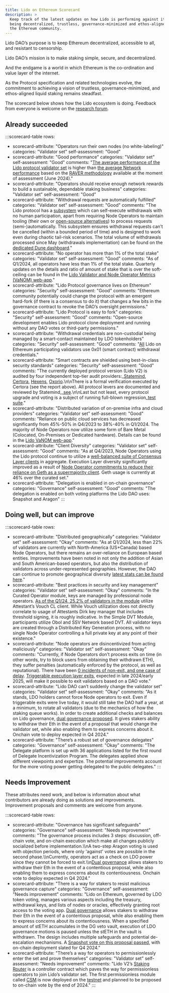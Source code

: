 ```yaml
---
title: Lido on Ethereum Scorecard
description: >
  Keep track of the latest updates on how Lido is performing against its goal of
  being decentralized, trustless, governance-minimized and ethos-aligned with
  the Ethereum community.
---
```

Lido DAO’s purpose is to keep Ethereum decentralized, accessible to all, and resistant to censorship.

Lido DAO’s mission is to make staking simple, secure, and decentralized.

And the endgame is a world in which Ethereum is the co-ordination and value layer of the internet.

As the Protocol specification and related technologies evolve, the commitment to achieving a vision of trustless, governance-minimized, and ethos-aligned liquid staking remains steadfast.

The scorecard below shows how the Lido ecosystem is doing. Feedback from everyone is welcome on the [research forum](https://{{research}}/).

## Already succeeded

:::scorecard-table
rows:
  - scorecard-attribute: "Operators run their own nodes (no white-labeling)"
    categories: "Validator set"
    self-assessment: "Good"
  - scorecard-attribute: "Good performance"
    categories: "Validator set"
    self-assessment: "Good"
    comments: "[The average performance of the Lido protocol validator set](https://explorer.rated.network/o/Lido?timeWindow=30d) is higher than [the average Network performance](https://explorer.rated.network/?timeWindow=30d) based on the [RAVER methodology](https://docs.rated.network/methodologies/ethereum-beacon-chain/rated-effectiveness-rating) available at the moment of assessment (June 2024)."
  - scorecard-attribute: "Operators should receive enough network rewards to build a sustainable, dependable staking business"
    categories: "Validator set"
    self-assessment: "Good"
  - scorecard-attribute: "Withdrawal requests are automatically fulfilled"
    categories: "Validator set"
    self-assessment: "Good"
    comments: "The Lido protocol has a [subsystem](https://{{ethereum_docs}}/contracts/withdrawal-queue-erc721#what-is-withdrawalqueueerc721) which can self-execute withdrawals with no human participation, apart from requiring Node Operators to maintain tooling (their own or [open-source alternatives](https://github.com/lidofinance/validator-ejector/)) to process requests (semi-)automatically. This subsystem ensures withdrawal requests can’t be cancelled (within a bounded period of time) and is designed to work even during chaotic tail-risk scenarios. The total volume of withdrawals processed since May (withdrawals implementation) can be found on the [dedicated Dune dashboard](https://dune.com/embeds/2475364/4072036)."
  - scorecard-attribute: "No operator has more than 1% of the total stake"
    categories: "Validator set"
    self-assessment: "Good"
    comments: "As of Q1/2024, all operators have less than 1% of the total stake. Quarterly updates on the details and ratio of amount of stake that is over the soft-ceiling can be found in the [Lido Validator and Node Operator Metrics (VaNOM) web-app](https://app.hex.tech/8dedcd99-17f4-49d8-944e-4857a355b90a/app/3f7d6967-3ef6-4e69-8f7b-d02d903f045b/latest)."
  - scorecard-attribute: "Lido Protocol governance lives on Ethereum"
    categories: "Security"
    self-assessment: "Good"
    comments: "Ethereum community  potentially could change  the protocol with an emergent hard-fork (if there is a consensus to do it) that changes a few bits in the governance contract to revoke the DAO’s oversight permissions."
  - scorecard-attribute: "Lido Protocol is easy to fork"
    categories: "Security"
    self-assessment: "Good"
    comments: "Open-source development enables Lido protocol clone deployment and running without any DAO votes or third-party permissions."
  - scorecard-attribute: "Withdrawal credentials are non-custodial being managed by a smart-contact maintained by LDO tokenholders"
    categories: "Security"
    self-assessment: "Good"
    comments: "[All](https://twitter.com/LidoFinance/status/1646977448410480643) Lido on Ethereum participating validators use 0x01 (smart contract) withdrawal credentials."
  - scorecard-attribute: "Smart contracts are shielded using best-in-class security standards"
    categories: "Security"
    self-assessment: "Good"
    comments: "The currently deployed protocol version (Lido V2) is audited by four independent top-tier audit providers:\_[Statemind](https://github.com/lidofinance/audits/#04-2023-statemind-lido-v2-audit), [Certora](https://github.com/lidofinance/audits/#04-2023-certora-lido-v2-audit), [Hexens](https://github.com/lidofinance/audits/#04-2023-hexens-lido-v2-smart-contract-audit), [Oxorio](https://github.com/lidofinance/audits/?tab=readme-ov-file#05-2023-oxorio-lido-v2-on-chain-audit).\n\nThere is a formal verification executed by Certora (see the report above). All protocol levers are documented and reviewed by Statemind,\_[see](https://github.com/lidofinance/audits/?tab=readme-ov-file#10-2023-statemind-lido-roles-analysis).\n\nLast but not least, every protocol upgrade and voting is a subject of running full-blown regression\_[test suite](https://github.com/lidofinance/scripts/tree/master/tests)."
  - scorecard-attribute: "Distributed variation of on-premise infra and cloud providers"
    categories: "Validator set"
    self-assessment: "Good"
    comments: "Reliance on public cloud services has decreased significantly from 45%-50% in Q4/2023 to 38%-40% in Q1/2024. The majority of Node Operators now utilize some form of Bare Metal (Colocated, On-Premises or Dedicated hardware). Details can be found in the [Lido VaNOM web-app](https://app.hex.tech/8dedcd99-17f4-49d8-944e-4857a355b90a/app/3f7d6967-3ef6-4e69-8f7b-d02d903f045b/latest?selectedStaticCellId=fd91537b-e4b5-42b6-813d-6ec0ff957cd3)."
  - scorecard-attribute: "Client Diversity"
    categories: "Validator set"
    self-assessment: "Good"
    comments: "As at Q4/2023, Node Operators using the Lido protocol continue to utilize a [well-balanced suite of Consensus Layer clients](https://app.hex.tech/8dedcd99-17f4-49d8-944e-4857a355b90a/app/3f7d6967-3ef6-4e69-8f7b-d02d903f045b/latest?tab=client-diversity) in aggregate. Execution Layer diversity significantly improved as a result of [Node Operator commitments to reduce their reliance on Geth as a supermajority client](https://{{research}}/t/ethereum-node-operator-el-diversity-improvement-commitments/6459). Geth usage is currently at 46% over the curated set."
  - scorecard-attribute: "Delegation is enabled in on-chain governance"
    categories: "Governance"
    self-assessment: "Good"
    comments: "The delegation is enabled on both voting platforms the Lido DAO uses: Snapshot and Aragon"
:::

## Doing well, but can improve

:::scorecard-table
rows:
  - scorecard-attribute: "Distributed geographically"
    categories: "Validator set"
    self-assessment: "Okay"
    comments: "As at Q1/2024, less than 22% of validators are currently with North-America (US+Canada) based Node Operators, but there remains an over-reliance on European based entities. Improvements have been noted in not only the addition of Asian and South American-based operators, but also the distribution  of validators across under-represented geographies. However, the DAO can continue to promote geographical diversity [latest stats can be found here](https://app.hex.tech/8dedcd99-17f4-49d8-944e-4857a355b90a/app/3f7d6967-3ef6-4e69-8f7b-d02d903f045b/latest?selectedStaticCellId=be392244-4d90-4212-9492-d07ded405735)."
  - scorecard-attribute: "Best practices in security and key management"
    categories: "Validator set"
    self-assessment: "Okay"
    comments: "In the Curated Operator module, keys are managed by professional node operators. [As of the Q1/24, 25.2% of validators in the module](https://app.hex.tech/8dedcd99-17f4-49d8-944e-4857a355b90a/app/3f7d6967-3ef6-4e69-8f7b-d02d903f045b/latest) utilize Attestant’s Vouch CL client. While Vouch utilization does not directly correlate to usage of Attestants Dirk key manager that includes threshold signing, it is roughly indicative. In the Simple DVT Module, participants utilize Obol and SSV Network based DVT. All validator keys are created through a Distributed Key Generation process, with no single Node Operator controlling a full private key at any point of their existence."
  - scorecard-attribute: "Node operators are disincentivized from acting maliciously"
    categories: "Validator set"
    self-assessment: "Okay"
    comments: "Currently, if Node Operators don’t process exits on time (in other words, try to block users from obtaining their withdrawn ETH), they suffer penalties (automatically enforced by the protocol, as well as reputational). There have been [0 incidents of non-exit, and one case of delay](https://dune.com/lido/lido-node-operator-withdrawals). [Triggerable execution layer exits](https://ethereum-magicians.org/t/eip-7002-execution-layer-triggerable-exits/14195), expected in late 2024/early 2025, will make it possible to exit validators based on a DAO vote."
  - scorecard-attribute: "Lido DAO can’t suddenly change the validator set"
    categories: "Validator set"
    self-assessment: "Okay"
    comments: "As it stands, LDO holders cannot force Node operators to exit. Even if triggerable exits were live today, it would still take the DAO half a year, at a minimum, to rotate all validators (due to the mechanics of how the staking queue works). In order to create additional checks and balances on Lido governance, [dual governance proposed](https://{{research}}/t/ldo-steth-dual-governance-continuation/5727). It gives stakers ability to withdraw their Eth in the event of a proposal that would change the validator set, while also enabling them to express concerns about it. Onchain vote to deploy expected in Q4 2024."
  - scorecard-attribute: "There’s a robust set of governance delegates"
    categories: "Governance"
    self-assessment: "Okay"
    comments: "The Delegate platform is set up with 36 applications listed for the first round of Delegate Incentivization Program. The delegates applied show different viewpoints and expertize. The potential improvements account for the more voting power getting delegated to the public delegates."
:::

## Needs Improvement

These attributes need work, and below is information about what contributors are already doing as solutions and improvements.\
Improvement proposals and comments are welcome from anyone.

:::scorecard-table
rows:
  - scorecard-attribute: "Governance has significant safeguards"
    categories: "Governance"
    self-assessment: "Needs improvement"
    comments: "The governance process includes 3 steps: discussion, off-chain vote, and on-chain execution which make all changes publicly socialized before implementation.\\\nA two-step Aragon voting is used with objection periods, where only 'against' votes are possible in the second phase.\\\nCurrently, operators act as a check on LDO power since they cannot be forced to exit.\\\n[Dual governance](https://hackmd.io/@skozin/SJdSE51Ep) allows stakers to withdraw their Eth in the event of a contentious proposal, while also enabling them to express concerns about its contentiousness. Onchain vote to deploy expected in Q4 2024."
  - scorecard-attribute: "There is a way for stakers to resist malicious governance capture"
    categories: "Governance"
    self-assessment: "Needs improvement"
    comments: "Lido on Ethereum, governed by LDO token voting, manages various aspects including the treasury, withdrawal keys, and lists of nodes or oracles, effectively granting root access to the voting app. [Dual governance](https://hackmd.io/@skozin/SkjuZAuip) allows stakers to withdraw their Eth in the event of a contentious proposal, while also enabling them to express concerns about its contentiousness. When a specified amount of stETH accumulates in the DG veto vault, execution of LDO governance motions is paused unless the stETH in the vault is withdrawn. The design includes multiple safeguards and potential de-escalation mechanisms. A [Snapshot vote on this proposal passed](https://snapshot.org/#/lido-snapshot.eth/proposal/0x3bdf528b31956e029e867ebf79b02ee07e9a973987b34c5cffc14392e8b4480c), with on-chain deployment slated for Q4 2024."
  - scorecard-attribute: "There’s a way for operators to permissionlessly enter the set and prove themselves"
    categories: "Validator set"
    self-assessment: "Needs improvement"
    comments: "Lido V2’s [Staking Router](https://{{blog}}/introducing-lido-v2/#overview) is a controller contract which paves the way for permissionless operators to join Lido’s validator set. The first permissionless module called [CSM](https://{{research}}/t/community-staking-module/5917) is now deployed on the [testnet](https://csm.testnet.fi/) and planned to be proposed to on-chain vote by the end of 2024."
:::